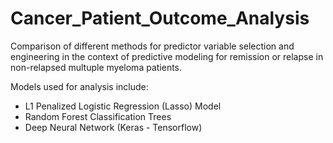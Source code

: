 # Cancer_Patient_Outcome_Analysis
Comparison of different methods for predictor variable selection and engineering in the context of predictive modeling for remission or relapse in non-relapsed multuple myeloma patients.

Models used for analysis include:
- L1 Penalized Logistic Regression (Lasso) Model
- Random Forest Classification Trees
- Deep Neural Network (Keras - Tensorflow)
